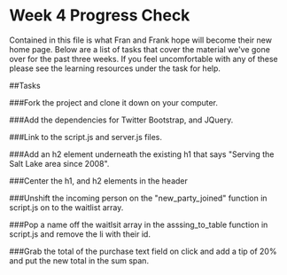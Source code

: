 Week 4 Progress Check
==================
Contained in this file is what Fran and Frank hope will become their new home page. Below are a list of tasks that cover the material we've gone over for the past three weeks. If you feel uncomfortable with any of these please see the learning resources under the task for help.

##Tasks

###Fork the project and clone it down on your computer.

###Add the dependencies for Twitter Bootstrap, and JQuery.

###Link to the script.js and server.js files.

###Add an h2 element underneath the existing h1 that says "Serving the Salt Lake area since 2008".

###Center the h1, and h2 elements in the header

###Unshift the incoming person on the "new_party_joined" function in script.js on to the waitlist array.

###Pop a name off the waitlsit array in the asssing_to_table function in script.js and remove the li with their id.

###Grab the total of the purchase text field on click and add a tip of 20% and put the new total in the sum span.
